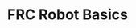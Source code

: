 ---
title: "FRC Robot Basics"
meta_title: ""
description: ""
image: "/images/robotBasics.PNG"
categories: ["Assembly"]
draft: false
---